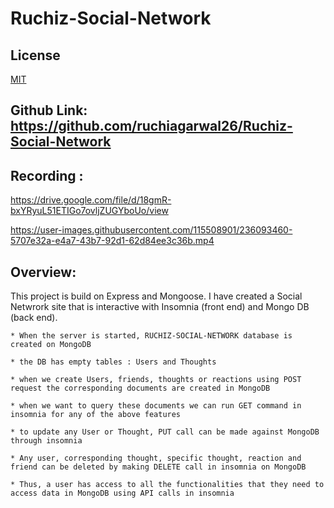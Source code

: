 # Ruchiz-Social-Network

## License

[MIT](https://camo.githubusercontent.com/5fab2edf3816ef9fb3ebcaf6e613fa7b40ff7652ec69e5f6e7f695aa24bf5ce6/68747470733a2f2f696d672e736869656c64732e696f2f62616467652f4c6963656e73652d4d49542d626c75652e737667)
## Github Link: https://github.com/ruchiagarwal26/Ruchiz-Social-Network

## Recording :

https://drive.google.com/file/d/18gmR-bxYRyuL51ETIGo7ovljZUGYboUo/view



https://user-images.githubusercontent.com/115508901/236093460-5707e32a-e4a7-43b7-92d1-62d84ee3c36b.mp4



## Overview:

This project is build on Express and Mongoose. I have created a Social Netwrork site that is interactive with Insomnia (front end) and Mongo DB (back end). 

```
* When the server is started, RUCHIZ-SOCIAL-NETWORK database is created on MongoDB

* the DB has empty tables : Users and Thoughts

* when we create Users, friends, thoughts or reactions using POST request the corresponding documents are created in MongoDB

* when we want to query these documents we can run GET command in insomnia for any of the above features

* to update any User or Thought, PUT call can be made against MongoDB through insomnia

* Any user, corresponding thought, specific thought, reaction and friend can be deleted by making DELETE call in insomnia on MongoDB

* Thus, a user has access to all the functionalities that they need to access data in MongoDB using API calls in insomnia

```


